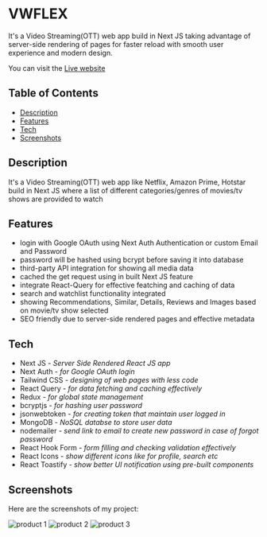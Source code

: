 # VWFLEX

<p>It's a Video Streaming(OTT) web app build in Next JS taking advantage of server-side rendering of pages for faster reload with smooth user experience and modern design.</p>

You can visit the [Live website](https://vwflex.vercel.app/)

## Table of Contents

- [Description](#description)
- [Features](#features)
- [Tech](#tech)
- [Screenshots](#screenshots)

## Description

It's a Video Streaming(OTT) web app like Netflix, Amazon Prime, Hotstar build in Next JS where a list of different categories/genres of movies/tv shows are provided to watch

## Features

- login with Google OAuth using Next Auth Authentication or custom Email and Password
- password will be hashed using bcrypt before saving it into database
- third-party API integration for showing all media data
- cached the get request using in built Next JS feature
- integrate React-Query for effective featching and caching of data
- search and watchlist functionality integrated
- showing Recommendations, Similar, Details, Reviews and Images based on movie/tv show selected
- SEO friendly due to server-side rendered pages and effective metadata


## Tech
<ul>
<li>Next JS - <i>Server Side Rendered React JS app</i></li>
<li>Next Auth - <i>for Google OAuth login</i></li>
<li>Tailwind CSS - <i>designing of web pages with less code</i></li>
<li>React Query - <i>for data fetching and caching effectively</i></li>
<li>Redux - <i>for global state management</i></li>
<li>bcryptjs - <i>for hashing user password</i></li>
<li>jsonwebtoken - <i>for creating token that maintain user logged in</i></li>
<li>MongoDB - <i>NoSQL databse to store user data</i></li>
<li>nodemailer - <i>send link to email to create new password in case of forgot password</i></li>
<li>React Hook Form - <i>form filling and checking validation effectively</i></li>
<li>React Icons - <i>show different icons like for profile, search etc</i></li>
<li>React Toastify - <i>show better UI notification using pre-built components</i></li>
</ul>

## Screenshots

Here are the screenshots of my project:

![product 1](https://vwflex-vercel.s3.ap-south-1.amazonaws.com/images/vwflex1.png)
![product 2](https://vwflex-vercel.s3.ap-south-1.amazonaws.com/images/vwflex2.png)
![product 3](https://vwflex-vercel.s3.ap-south-1.amazonaws.com/images/vwflex3.png)
